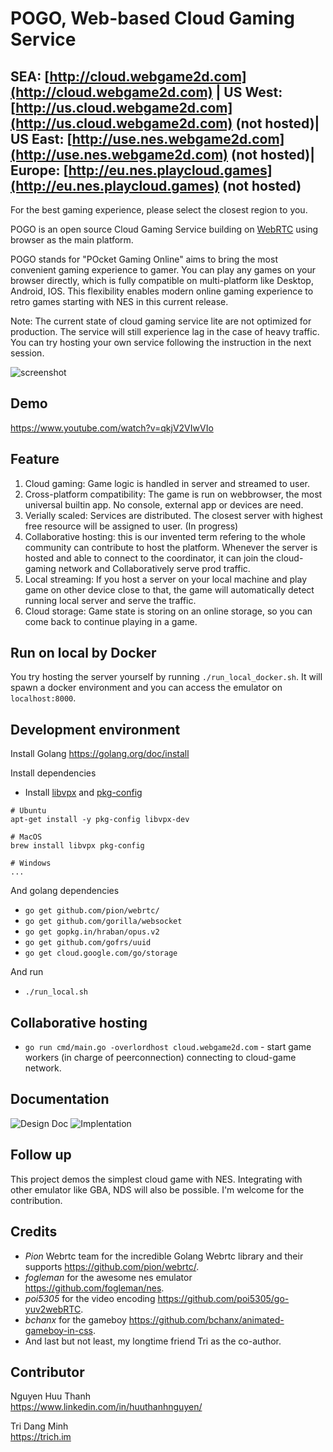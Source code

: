 # POGO, Web-based Cloud Gaming Service
SEA: [http://cloud.webgame2d.com](http://cloud.webgame2d.com) | US West: [http://us.cloud.webgame2d.com](http://us.cloud.webgame2d.com) (not hosted)| US East: [http://use.nes.webgame2d.com](http://use.nes.webgame2d.com) (not hosted)| Europe: [http://eu.nes.playcloud.games](http://eu.nes.playcloud.games) (not hosted) 
---

For the best gaming experience, please select the closest region to you. 

POGO is an open source Cloud Gaming Service building on [WebRTC](https://github.com/pion) using browser as the main platform.  
  
POGO stands for "POcket Gaming Online" aims to bring the most convenient gaming experience to gamer. You can play any games on your browser directly, which is fully compatible on multi-platform like Desktop, Android, IOS. This flexibility enables modern online gaming experience to retro games starting with NES in this current release.

Note: The current state of cloud gaming service lite are not optimized for production. The service will still experience lag in the case of heavy traffic. You can try hosting your own service following the instruction in the next session.

![screenshot](document/img/landing-page.gif)

## Demo
https://www.youtube.com/watch?v=qkjV2VIwVIo

## Feature
1. Cloud gaming: Game logic is handled in server and streamed to user.
2. Cross-platform compatibility: The game is run on webbrowser, the most universal builtin app. No console, external app or devices are need.
3. Verially scaled: Services are distributed. The closest server with highest free resource will be assigned to user. (In progress)
4. Collaborative hosting: this is our invented term refering to the whole community can contribute to host the platform. Whenever the server is hosted and able to connect to the coordinator, it can join the cloud-gaming network and Collaboratively serve prod traffic. 
5. Local streaming: If you host a server on your local machine and play game on other device close to that, the game will automatically detect running local server and serve the traffic.
6. Cloud storage: Game state is storing on an online storage, so you can come back to continue playing in a game.

## Run on local by Docker

You try hosting the server yourself by running `./run_local_docker.sh`. It will spawn a docker environment and you can access the emulator on `localhost:8000`.  

## Development environment

Install Golang https://golang.org/doc/install  

Install dependencies  

  * Install [libvpx](https://www.webmproject.org/code/) and [pkg-config](https://www.freedesktop.org/wiki/Software/pkg-config/)
```
# Ubuntu
apt-get install -y pkg-config libvpx-dev

# MacOS
brew install libvpx pkg-config

# Windows
...
```
And golang dependencies
  * `go get github.com/pion/webrtc/`  
  * `go get github.com/gorilla/websocket`  
  * `go get gopkg.in/hraban/opus.v2`
  * `go get github.com/gofrs/uuid`
  * `go get cloud.google.com/go/storage`
  
And run 
  * `./run_local.sh`

## Collaborative hosting
  * `go run cmd/main.go -overlordhost cloud.webgame2d.com` - start game workers (in charge of peerconnection) connecting to cloud-game network.

## Documentation
![Design Doc](document/)
![Implentation](document/implementation/)

## Follow up

This project demos the simplest cloud game with NES. Integrating with other emulator like GBA, NDS will also be possible. I'm welcome for the contribution.

## Credits

* *Pion* Webrtc team for the incredible Golang Webrtc library and their supports https://github.com/pion/webrtc/.  
* *fogleman* for the awesome nes emulator https://github.com/fogleman/nes.  
* *poi5305* for the video encoding https://github.com/poi5305/go-yuv2webRTC.  
* *bchanx* for the gameboy https://github.com/bchanx/animated-gameboy-in-css. 
* And last but not least, my longtime friend Tri as the co-author. 

## Contributor

Nguyen Huu Thanh  
https://www.linkedin.com/in/huuthanhnguyen/  

Tri Dang Minh  
https://trich.im  

